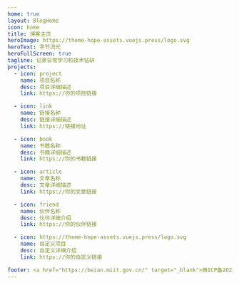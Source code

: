 ```yaml
---
home: true
layout: BlogHome
icon: home
title: 博客主页
heroImage: https://theme-hope-assets.vuejs.press/logo.svg
heroText: 字节流光
heroFullScreen: true
tagline: 记录日常学习和技术钻研
projects:
  - icon: project
    name: 项目名称
    desc: 项目详细描述
    link: https://你的项目链接

  - icon: link
    name: 链接名称
    desc: 链接详细描述
    link: https://链接地址

  - icon: book
    name: 书籍名称
    desc: 书籍详细描述
    link: https://你的书籍链接

  - icon: article
    name: 文章名称
    desc: 文章详细描述
    link: https://你的文章链接

  - icon: friend
    name: 伙伴名称
    desc: 伙伴详细介绍
    link: https://你的伙伴链接

  - icon: https://theme-hope-assets.vuejs.press/logo.svg
    name: 自定义项目
    desc: 自定义详细介绍
    link: https://你的自定义链接

footer: <a href="https://beian.miit.gov.cn/" target="_blank">赣ICP备2023016031号-2</a> | 主题：<a href="https://vuepress-theme-hope.github.io/v2/" target="_blank">VuePress Theme Hope</a>
---
```

